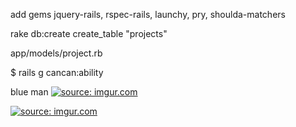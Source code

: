 add gems jquery-rails, rspec-rails, launchy, pry, shoulda-matchers

rake db:create
create_table "projects"

app/models/project.rb

$ rails g cancan:ability

blue man
<a href="https://imgur.com/2q7koU5"><img src="https://i.imgur.com/2q7koU5.jpg" title="source: imgur.com" /></a>

<a href="https://imgur.com/xDfxhRD"><img src="https://i.imgur.com/xDfxhRD.jpg" title="source: imgur.com" /></a>
